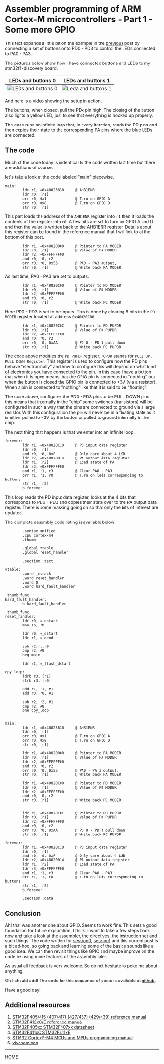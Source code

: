 

# Assembler programming of ARM Cortex-M microcontrollers - Part 1 - Some more GPIO


This text expands a little bit on the example in the
[previous](https://svenssonjoel.github.io/pages-2021/cortex-m-assembler-1-hardfault/index.html)
post by connecting a set of buttons onto PD0 - PD3 to control the LEDs
connected to PA0 - PA3.

The pictures below show how I have connected buttons and LEDs to my stm32f4-discovery board. 

| LEDs and buttons 0 | LEDs and buttons 1
| --- | --- |
| ![LEDs and buttons 0](./media/buttonled0.jpg) | ![Leda and buttons 1](./media/buttonled1.jpg) | 

And here is a [video](https://youtu.be/dvhl-cGmEdY) showing the setup in action. 

The buttons, when closed, pull the PDx pin high. The closing of the
button also lights a yellow LED, just to see that everything is hooked
up properly.

The code runs an infinite loop that, in every iteration, reads the PD
pins and then copies their state to the corresponding PA pins where
the blue LEDs are connected.


## The code

Much of the code today is indentical to the code written last time but
there are additions of course.

let's take a look at the code labeled "main" piecewise.

```
main:
        ldr r1, =0x40023830     @ AHB1ENR
        ldr r0, [r1]
        orr r0, 0x1             @ Turn on GPIO A        
        orr r0, 0x8             @ Turn on GPIO D
        str r0, [r1]
```
This part loads the address of the `AHB1ENR` register into `r1` then
it loads the contents of the register into `r0`. A few bits are set to turn
on GPIO A and D and then the value is written back to the AHB1ENR register.
Details about this register can be found in the reference manual that I will
link to at the bottom of this post. 


```
        ldr r1, =0x40020000     @ Pointer to PA MODER
        ldr r0, [r1]            @ Value of PA MODER
        ldr r2, =0xFFFFFF00
        and r0, r0, r2
        orr r0, r0, 0x55        @ PA0 - PA3 output, 
        str r0, [r1]            @ Write back PA MODER
```
As last time, PA0 - PA3 are set to outputs.

``` 
        ldr r1, =0x40020C00     @ Pointer to PD MODER
        ldr r0, [r1]            @ Value of PD MODER
        ldr r2, =0xFFFFFF00
        and r0, r0, r2
        str r0, [r1]            @ Write back PC MODER
```

Here PD0 - PD3 is set to be inputs. This is done by clearing
8 bits in the `PD MODER` register located at address `0x40020C00`.

``` 
        ldr r1, =0x40020C0C     @ Pointer to PD PUPDR
        ldr r0, [r1]            @ Value of PD PUPDR
        ldr r2, =0xFFFFFF00
        and r0, r0, r2
        orr r0, r0, 0xAA        @ PD 0 - PD 3 pull down
        str r0, [r1]            @ Write back PC PUPDR
```

The code above modifies the `PD PUPDR` register. `PUPDR` stands for
`PULL UP, PULL DOWN Register`. This register is used to configure how
the PD pins behave "electronically" and how to configure this will depend
on what kind of electronics you have connected to the pin.
In this case I have a button that when it is open means that the GPIO pin
is connected to "nothing" but when the button is closed the GPIO pin is
connected to +3V (via a resistor). When a pin is connected to "nothing" like that
it is said to be "floating".

The code above, configures the PD0 - PD3 pins to be PULL DOWN pins.
this means that internally in the "chip" some switches (transistors)
will be configured in such a way that the pins are connected to ground
via a large resistor. With this configuration the pin will never be in
a floating state as it is either pulled to +3V by the button or pulled
to ground internally in the chip. 


The next thing that happens is that we enter into an infinite loop. 
``` 
forever:
        ldr r1, =0x40020C10     @ PD input data register
        ldr r0, [r1]
        and r0, r0, 0xF         @ Only care about 4 LSB 
        ldr r2, =0x40020014     @ PA output data register
        ldr r1, [r2]            @ Load state of PA
        ldr r3, =0xFFFFFF00     
        and r1, r1, r3          @ Clear PA0 - PA3
        orr r1, r1, r0          @ Turn on leds corresponding to buttons
        str r1, [r2]
        b forever
``` 

This loop reads the PD input data register, looks at the 4 bits that corresponds to
PD0 - PD3 and copies their state over to the PA output data register. There
is some masking going on so that only the bits of interest are updated. 

The complete assembly code listing is available below:

```
        .syntax unified
        .cpu cortex-m4
        .thumb
        
        .global vtable
        .global reset_handler

        .section .text
        
vtable:
        .word _estack
        .word reset_handler
        .word 0
        .word hard_fault_handler

.thumb_func     
hard_fault_handler:
        b hard_fault_handler

.thumb_func     
reset_handler:
        ldr r0, =_estack
        mov sp, r0
                
        ldr r0, =_dstart
        ldr r1, =_dend

        sub r2,r1,r0
        cmp r2, #0
        beq main

        ldr r1, =_flash_dstart
        
cpy_loop:
        ldrb r3, [r1]
        strb r3, [r0] 

        add r1, r1, #1
        add r0, r0, #1
        
        sub r2, r2, #1
        cmp r2, #0
        bne cpy_loop
        

main:
        ldr r1, =0x40023830     @ AHB1ENR
        ldr r0, [r1]
        orr r0, 0x1             @ Turn on GPIO A        
        orr r0, 0x8             @ Turn on GPIO D
        str r0, [r1]

        ldr r1, =0x40020000     @ Pointer to PA MODER
        ldr r0, [r1]            @ Value of PA MODER
        ldr r2, =0xFFFFFF00
        and r0, r0, r2
        orr r0, r0, 0x55        @ PA0 - PA 3 output, 
        str r0, [r1]            @ Write back PA MODER   

        ldr r1, =0x40020C00     @ Pointer to PD MODER
        ldr r0, [r1]            @ Value of PD MODER
        ldr r2, =0xFFFFFF00
        and r0, r0, r2
        str r0, [r1]            @ Write back PC MODER   


        ldr r1, =0x40020C0C     @ Pointer to PD PUPDR
        ldr r0, [r1]            @ Value of PD PUPDR
        ldr r2, =0xFFFFFF00
        and r0, r0, r2
        orr r0, r0, 0xAA        @ PD 0 - PD 3 pull down
        str r0, [r1]            @ Write back PC PUPDR   

forever:
        ldr r1, =0x40020C10     @ PD input data register
        ldr r0, [r1]
        and r0, r0, 0xF         @ Only care about 4 LSB 
        ldr r2, =0x40020014     @ PA output data register
        ldr r1, [r2]            @ Load state of PA
        ldr r3, =0xFFFFFF00     
        and r1, r1, r3          @ Clear PA0 - PA3
        orr r1, r1, r0          @ Turn on leds corresponding to buttons
        str r1, [r2]
        b forever

        .section .data 
```


## Conclusion

Ah! that was another one about GPIO. Seems to work fine. This sets a
good foundation for future exploration, I think. I want to take a few
steps back now and take a look at the assembler, the directives, the
instruction set and such things. The code written for
[session0](https://svenssonjoel.github.io/pages-2021/cortex-m-assembler-0/index),
[session1](https://svenssonjoel.github.io/pages-2021/cortex-m-assembler-1-hardfault/index.html)
and this current post is a bit ad-hoc, so going back and learning some
of the basics sounds like a good idea. We can then revisit things like
GPIO and maybe improve on the code by using more features of the
assembly later.

As usual all feedback is very welcome. So do not hesitate to poke me about anything. 

Oh I should add! The code for this sequence of posts is available at
[github](https://github.com/svenssonjoel/Learning-ARM-Cortex-M-Assembly).

Have a good day!

## Additional resources 

1. [STM32F405/415 (407/417) (427/437) (429/439) reference
   manual](https://www.st.com/content/ccc/resource/technical/document/reference_manual/3d/6d/5a/66/b4/99/40/d4/DM00031020.pdf/files/DM00031020.pdf/jcr:content/translations/en.DM00031020.pdf)
2. [STM32F412xG/E reference manual](https://www.st.com/content/ccc/resource/technical/document/reference_manual/9b/53/39/1c/f7/01/4a/79/DM00119316.pdf/files/DM00119316.pdf/jcr:content/translations/en.DM00119316.pdf)
3. [STM32F405xx STM32F407xx datasheet](https://www.st.com/content/ccc/resource/technical/document/datasheet/ef/92/76/6d/bb/c2/4f/f7/DM00037051.pdf/files/DM00037051.pdf/jcr:content/translations/en.DM00037051.pdf)
4. [STM32F411xC STM32F411xE](https://www.st.com/content/ccc/resource/technical/document/datasheet/b3/a5/46/3b/b4/e5/4c/85/DM00115249.pdf/files/DM00115249.pdf/jcr:content/translations/en.DM00115249.pdf)
5. [STM32 Cortex®-M4 MCUs and MPUs programming manual](https://www.st.com/content/ccc/resource/technical/document/programming_manual/6c/3a/cb/e7/e4/ea/44/9b/DM00046982.pdf/files/DM00046982.pdf/jcr:content/translations/en.DM00046982.pdf)
6. [vivonomicon](https://vivonomicon.com/2018/04/02/bare-metal-stm32-programming-part-1-hello-arm/)

___

[HOME](https://svenssonjoel.github.io)
